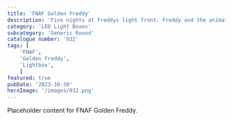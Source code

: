 ```yaml
---
title: 'FNAF Golden Freddy'
description: 'Five nights at Freddys light front. Freddy and the animatronic gang hit the cinemas in 2023. To be used with the generic round housing.'
category: 'LED Light Boxes'
subcategory: 'Generic Round'
catalogue number: '032'
tags: [
    'FNAF', 
    'Golden Freddy',
    'Lightbox', 
    ]
featured: true
pubDate: '2023-10-20'
heroImage: '/images/032.png'
---
```


Placeholder content for FNAF Golden Freddy.